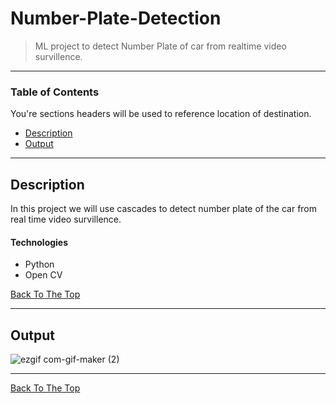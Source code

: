 # Number-Plate-Detection
> ML project to detect Number Plate of car from realtime video survillence.

---

### Table of Contents
You're sections headers will be used to reference location of destination.

- [Description](#description)
- [Output](#Output)


---
## Description
In this project we will use cascades to detect number plate of the car from real time video survillence.

#### Technologies

- Python
- Open CV

[Back To The Top](#Number-Plate-Detection)

---

## Output
![ezgif com-gif-maker (2)](https://user-images.githubusercontent.com/60354122/99706366-f48e8380-2ac0-11eb-8f89-e00526a6c605.gif)

---




[Back To The Top](#Number-Plate-Detection)
